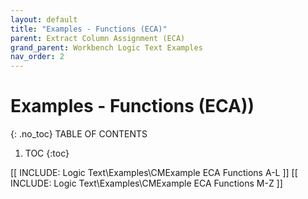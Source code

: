 ```yaml
---
layout: default
title: "Examples - Functions (ECA)"
parent: Extract Column Assignment (ECA)
grand_parent: Workbench Logic Text Examples
nav_order: 2
---
```


# Examples - Functions (ECA))
{: .no_toc}
TABLE OF CONTENTS 
1. TOC
{:toc}  
 

[[ INCLUDE: Logic Text\Examples\CMExample ECA Functions A-L ]]
[[ INCLUDE: Logic Text\Examples\CMExample ECA Functions M-Z ]]